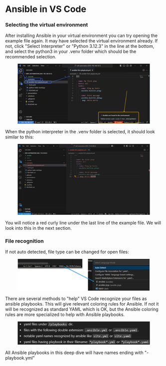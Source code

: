 # Ansible in VS Code

### Selecting the virtual environment

After installing Ansible in your virtual environment you can try opening the example file again. It may have selected the virtual environment already. If not, click "Select Interpreter" or "Python 3.12.3" in the line at the bottom, and select the python3 in your .venv folder which should be the recommended selection.

<div data-full-width="true"><figure><img src="../../.gitbook/assets/image (25).png" alt=""><figcaption></figcaption></figure></div>

When the python interpreter in the .venv folder is selected, it should look  similar to this:

<div data-full-width="true"><figure><img src="../../.gitbook/assets/image (26).png" alt=""><figcaption></figcaption></figure></div>

You will notice a red curly line under the last line of the example file. We will look into this in the next section.

### File recognition

If not auto detected, file type can be changed for open files:

<figure><img src="../../.gitbook/assets/image (27).png" alt=""><figcaption></figcaption></figure>

There are several methods to "help" VS Code recognize your files as ansible playbooks. This will give relevant coloring rules for Ansible. If not it will be recognized as standard YAML which is OK, but the Ansible coloring rules are more specialized to help with Ansible playbooks.

<figure><img src="../../.gitbook/assets/image (28).png" alt="" width="563"><figcaption></figcaption></figure>

All Ansible playbooks in this deep dive will have names ending with "-playbook.yml"
